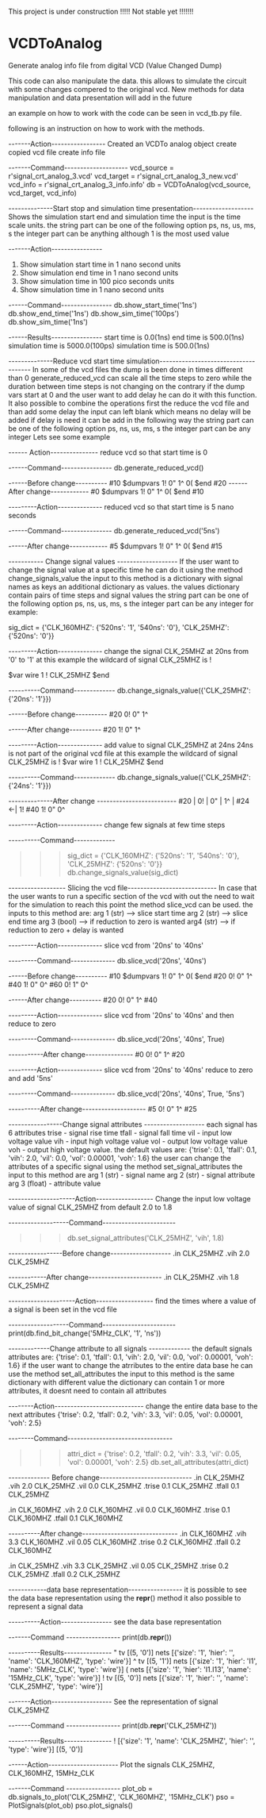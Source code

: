 This project is under construction
!!!!! Not stable yet !!!!!!!


# VCDToAnalog
Generate analog info file from digital VCD (Value Changed Dump)

This code can also manipulate the data.
this allows to simulate the circuit with some changes compered to the original vcd.
New methods for data manipulation and data presentation will add in the future

an example on how to work with the code can be seen in vcd_tb.py file.

following is an instruction on how to work with the methods.

-------Action-----------------
Created an VCDTo analog object
create copied vcd file
create info file

-------Command--------------------
vcd_source = r'signal_crt_analog_3.vcd'
vcd_target = r'signal_crt_analog_3_new.vcd'
vcd_info = r'signal_crt_analog_3_info.info'
db = VCDToAnalog(vcd_source, vcd_target, vcd_info)

--------------Start stop and simulation time presentation-------------------
Shows the simulation start end and simulation time
the input is the time scale units.
the string part can be one of the following option ps, ns, us, ms, s
the integer part can be anything although 1 is the most used value

-------Action----------------
1. Show simulation start time in 1 nano second units
2. Show simulation end time in 1 nano second units
3. Show simulation time in 100 pico seconds units
4. Show simulation time in 1 nano second units


------Command----------------
db.show_start_time('1ns')
db.show_end_time('1ns')
db.show_sim_time('100ps')
db.show_sim_time('1ns')

------Results----------------
start time is 0.0(1ns)
end time is 500.0(1ns)
simulation time is 5000.0(100ps)
simulation time is 500.0(1ns)

--------------Reduce vcd start time simulation-------------------------------------
In some of the vcd files the dump is been done in times different than 0
generate_reduced_vcd can scale all the time steps to zero while the duration between time steps is not changing
on the contrary if the dump vars start at 0 and the user want to add delay he can do it with this function.
It also possible to combine the operations first the reduce the vcd file and than add some delay
the input can left blank which means no delay will be added
if delay is need it can be add in the following way
the string part can be one of the following option ps, ns, us, ms, s
the integer part can be any integer
Lets see some example

------ Action---------------
reduce vcd so that start time is 0

------Command----------------
db.generate_reduced_vcd()

------Before change----------
#10
$dumpvars
1!
0"
1^
0(
$end
#20
------After change------------
#0
$dumpvars
1!
0"
1^
0(
$end
#10

---------Action--------------
reduced vcd so that start time is 5 nano seconds

------Command----------------
db.generate_reduced_vcd('5ns')

------After change------------
#5
$dumpvars
1!
0"
1^
0(
$end
#15

----------- Change signal values -------------------
If the user want to change the signal value at a specific time
he can do it using the method change_signals_value
the input to this method is a dictionary with signal names as keys
an additional dictionary as values.
the values dictionary contain pairs of time steps and signal values
the string part can be one of the following option ps, ns, us, ms, s
the integer part can be any integer
for example:

sig_dict = {'CLK_160MHZ': {'520ns': '1', '540ns': '0'}, 'CLK_25MHZ': {'520ns': '0'}}

---------Action--------------
change the signal CLK_25MHZ at 20ns from '0' to '1'
at this example the wildcard of signal CLK_25MHZ is !

$var wire 1 ! CLK_25MHZ $end

----------Command-------------
db.change_signals_value({'CLK_25MHZ': {'20ns': '1'}})

------Before change----------
#20
0!
0"
1^

------After change----------
#20
1!
0"
1^

---------Action--------------
add value to  signal CLK_25MHZ at 24ns
24ns is not part of the original vcd file
at this example the wildcard of signal CLK_25MHZ is !
$var wire 1 ! CLK_25MHZ $end

----------Command-------------
db.change_signals_value({'CLK_25MHZ': {'24ns': '1'}})

--------------After change -------------------------
#20     |
0!      |
0"      |
1^      |
#24   <-|
1!
#40
1!
0"
0^

---------Action--------------
change few signals at few time steps

----------Command-------------
>>> sig_dict = {'CLK_160MHZ': {'520ns': '1', '540ns': '0'}, 'CLK_25MHZ': {'520ns': '0'}}
>>> db.change_signals_value(sig_dict)


------------------ Slicing the vcd file----------------------------
In case that the user wants to run a specific section of the vcd
with out the need to wait for the simulation to reach this point
the method slice_vcd can be used.
the inputs to this method are:
arg 1 (str) --> slice start time
arg 2 (str) --> slice end time
arg 3 (bool) --> if reduction to zero is wanted
arg4 (str) --> if reduction to zero + delay is wanted

---------Action--------------
slice vcd from '20ns' to '40ns'

---------Command--------------
db.slice_vcd('20ns', '40ns')

------Before change----------
#10
$dumpvars
1!
0"
1^
0(
$end
#20
0!
0"
1^
#40
1!
0"
0^
#60
0!
1"
0^

------After change----------
#20
0!
0"
1^
#40

---------Action--------------
slice vcd from '20ns' to '40ns' and then reduce to zero

---------Command--------------
db.slice_vcd('20ns', '40ns', True)

-----------After change---------------
#0
0!
0"
1^
#20

---------Action--------------
slice vcd from '20ns' to '40ns' reduce to zero and add '5ns'

---------Command--------------
db.slice_vcd('20ns', '40ns', True, '5ns')

----------After change--------------------
#5
0!
0"
1^
#25

-----------------Change signal attributes -------------------
each signal has 6 attributes
trise - signal rise time
tfall - signal fall time
vil - input low voltage value
vih - input high voltage value
vol - output low voltage value
voh - output high voltage value.
the default values are:
{'trise': 0.1, 'tfall': 0.1, 'vih': 2.0, 'vil': 0.0, 'vol': 0.00001, 'voh': 1.6}
the user can change the attributes of a specific signal using the method set_signal_attributes
the input to this method are
arg 1 (str) - signal name
arg 2 (str) - signal attribute
arg 3 (float) - attribute value

---------------------Action------------------
Change the input low voltage value of signal CLK_25MHZ from default 2.0
to 1.8

-------------------Command-----------------------
>>> db.set_signal_attributes('CLK_25MHZ', 'vih', 1.8)

-----------------Before change-------------------
.in CLK_25MHZ
.vih 2.0 CLK_25MHZ

------------After change-----------------------
.in CLK_25MHZ
.vih 1.8 CLK_25MHZ

---------------------Action------------------
find the times where a value of a signal is been set in the vcd file

-------------------Command-----------------------
print(db.find_bit_change('5MHz_CLK', '1', 'ns'))



-------------Change attribute to all signals -------------
the default signals attributes are:
{'trise': 0.1, 'tfall': 0.1, 'vih': 2.0, 'vil': 0.0, 'vol': 0.00001, 'voh': 1.6}
if the user want to change the atrributes to the entire data base he can use the method
set_all_attributes
the input to this method is the same dictionary with different value
the dictionary can contain 1 or more attributes, it doesnt need to contain all attributes

--------Action----------------------------
change the entire data base to the next attributes
{'trise': 0.2, 'tfall': 0.2, 'vih': 3.3, 'vil': 0.05, 'vol': 0.00001, 'voh': 2.5}

--------Command---------------------------------
>>> attri_dict = {'trise': 0.2, 'tfall': 0.2, 'vih': 3.3, 'vil': 0.05, 'vol': 0.00001, 'voh': 2.5}
>>> db.set_all_attributes(attri_dict)

------------- Before change-----------------------------
.in CLK_25MHZ
.vih 2.0 CLK_25MHZ
.vil 0.0 CLK_25MHZ
.trise 0.1 CLK_25MHZ
.tfall 0.1 CLK_25MHZ

.in CLK_160MHZ
.vih 2.0 CLK_160MHZ
.vil 0.0 CLK_160MHZ
.trise 0.1 CLK_160MHZ
.tfall 0.1 CLK_160MHZ

----------After change------------------------------
.in CLK_160MHZ
.vih 3.3 CLK_160MHZ
.vil 0.05 CLK_160MHZ
.trise 0.2 CLK_160MHZ
.tfall 0.2 CLK_160MHZ

.in CLK_25MHZ
.vih 3.3 CLK_25MHZ
.vil 0.05 CLK_25MHZ
.trise 0.2 CLK_25MHZ
.tfall 0.2 CLK_25MHZ

------------data base representation-----------------
it is possible to see the data base representation using
the __repr__() method
it also possible to represent a signal data

----------Action----------------
see the data base representation

-------Command -----------------
print(db.__repr__())

----------Results---------------
"
	tv
		[(5, '0')]
	nets
		[{'size': '1', 'hier': '', 'name': 'CLK_160MHZ', 'type': 'wire'}]
^
	tv
		[(5, '1')]
	nets
		[{'size': '1', 'hier': 'I1', 'name': '5MHz_CLK', 'type': 'wire'}]
(
	nets
		[{'size': '1', 'hier': 'I1.I13', 'name': '15MHz_CLK', 'type': 'wire'}]
!
	tv
		[(5, '0')]
	nets
		[{'size': '1', 'hier': '', 'name': 'CLK_25MHZ', 'type': 'wire'}]

-------Action-------------------
See the representation of signal CLK_25MHZ

-------Command -----------------
 print(db.__repr__('CLK_25MHZ'))

----------Results---------------
!
    [{'size': '1', 'name': 'CLK_25MHZ', 'hier': '', 'type': 'wire'}]
    [(5, '0')]


------Action----------------------
Plot the signals CLK_25MHZ, CLK_160MHZ, 15MHz_CLK

-------Command -----------------
plot_ob = db.signals_to_plot('CLK_25MHZ', 'CLK_160MHZ', '15MHz_CLK')
pso = PlotSignals(plot_ob)
pso.plot_signals()












